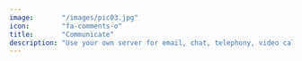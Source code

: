 ```yaml
---
image:       "/images/pic03.jpg"
icon:        "fa-comments-o"
title:       "Communicate"
description: "Use your own server for email, chat, telephony, video calls, etcetera."
---
```

